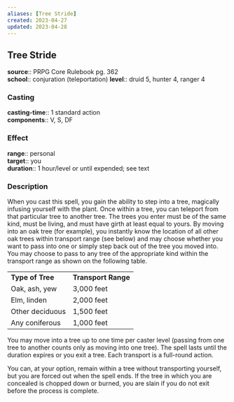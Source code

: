 ```yaml
---
aliases: [Tree Stride]
created: 2023-04-27
updated: 2023-04-28
---
```


## Tree Stride

**source**:: PRPG Core Rulebook pg. 362  
**school**:: conjuration (teleportation)
**level**:: druid 5, hunter 4, ranger 4

### Casting

**casting-time**:: 1 standard action  
**components**:: V, S, DF

### Effect

**range**:: personal  
**target**:: you  
**duration**:: 1 hour/level or until expended; see text

### Description

When you cast this spell, you gain the ability to step into a tree, magically infusing yourself with the plant. Once within a tree, you can teleport from that particular tree to another tree. The trees you enter must be of the same kind, must be living, and must have girth at least equal to yours. By moving into an oak tree (for example), you instantly know the location of all other oak trees within transport range (see below) and may choose whether you want to pass into one or simply step back out of the tree you moved into. You may choose to pass to any tree of the appropriate kind within the transport range as shown on the following table.  
  

|                  |                     |
|------------------|---------------------|
| **Type of Tree** | **Transport Range** |
| Oak, ash, yew    | 3,000 feet          |
| Elm, linden      | 2,000 feet          |
| Other deciduous  | 1,500 feet          |
| Any coniferous   | 1,000 feet          |

  
You may move into a tree up to one time per caster level (passing from one tree to another counts only as moving into one tree). The spell lasts until the duration expires or you exit a tree. Each transport is a full-round action.  
  
You can, at your option, remain within a tree without transporting yourself, but you are forced out when the spell ends. If the tree in which you are concealed is chopped down or burned, you are slain if you do not exit before the process is complete.
